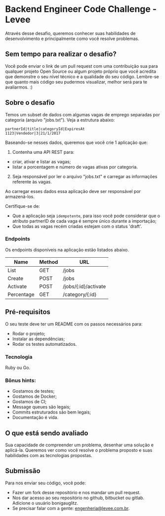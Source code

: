 # Backend Engineer Code Challenge - Levee

Através desse desafio, queremos conhecer suas habilidades de desenvolvimento e principalmente como você resolve problemas.


## Sem tempo para realizar o desafio?

Você pode enviar o link de um pull request com uma contribuição sua para qualquer projeto Open Source ou algum projeto próprio que você acredita que demonstre o seu nível técnico e a qualidade do seu código.
Lembre-se que quanto mais código seu pudermos visualizar, melhor será para te avaliarmos. :)

## Sobre o desafio

Temos um subset de dados com algumas vagas de emprego separadas por categoria (arquivo "jobs.txt"). Veja a estrutura abaixo:

```
partnerId|title|categoryId|ExpiresAt
1123|Vendedor|3|21/1/2017
```

Baseando-se nesses dados, queremos que você crie 1 aplicação que:


1. Contenha uma API REST para:
  - criar, ativar e listar as vagas;
  - listar a porcentagem e número de vagas ativas por categoria.

2. Seja responsável por ler o arquivo "jobs.txt" e carregar as informações referente às vagas.

Ao carregar esses dados essa aplicação deve ser responsável por armazená-los.

Certifique-se de:
- Que a aplicação seja `idempotente`, para isso você pode considerar que o atributo partnerID de cada vaga é sempre único durante a importação;
- Que todas as vagas recém criadas estejam com o status 'draft'.


### Endpoints

Os endpoints disponíveis na aplicação estão listados abaixo.


| Name       | Method    | URL                  |
| ---        | ---       | ---                  |
| List       | GET       | /jobs                |
| Create     | POST      | /jobs                |
| Activate   | POST      | /jobs/{:id}/activate |
| Percentage | GET       | /category/{:id}      |


## Pré-requisitos

O seu teste deve ter um README com os passos necessários para:
- Rodar o projeto;
- Instalar as dependências;
- Rodar os testes automatizados.

### Tecnologia

Ruby ou Go.

### Bônus hints:

- Gostamos de testes;
- Gostamos de Docker;
- Gostamos de CI;
- Message queues são legais;
- Commits estruturados são bem legais;
- Documentação é vida.

## O que está sendo avaliado

Sua capacidade de compreender um problema, desenhar uma solução e aplicá-la.
Queremos ver como você resolve o problema proposto e suas habilidades com as tecnologias propostas.

## Submissão

Para nos enviar seu código, você pode:

- Fazer um fork desse repositório e nos mandar um pull request.
- Nos dar acesso ao seu repositório no github, bitbucket ou gitlab. Adicione o usuário bonigauglitz.
- Se precisar falar com a gente: engenheria@levee.com.br.
